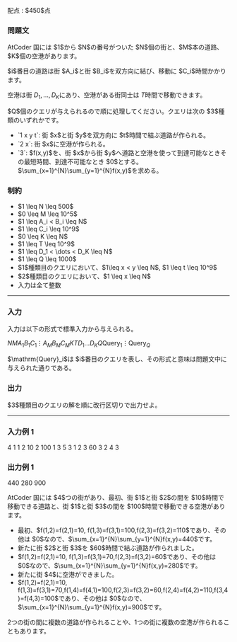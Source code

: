 
<div>

<span>

<span>

<p>
配点 : $450$点
</p>

<div>

<section>

### **問題文**

<p>
AtCoder 国には $1$から $N$の番号がついた $N$個の街と、$M$本の道路、$K$個の空港があります。
</p>

<p>
$i$番目の道路は街 $A_i$と街 $B_i$を双方向に結び、移動に $C_i$時間かかります。

空港は街 $D_1,\ldots,D_K$にあり、空港がある街同士は $T$時間で移動できます。
</p>

<p>
$Q$個のクエリが与えられるので順に処理してください。クエリは次の $3$種類のいずれかです。
</p>

<ul>

<li>
`1 x y t`: 街 $x$と街 $y$を双方向に $t$時間で結ぶ道路が作られる。
</li>

<li>
`2 x`: 街 $x$に空港が作られる。
</li>

<li>
`3`: $f(x,y)$を、街 $x$から街 $y$へ道路と空港を使って到達可能なときその最短時間、到達不可能なとき $0$とする。$\sum_{x=1}^{N}\sum_{y=1}^{N}f(x,y)$を求める。
</li>

</ul>

</section>

</div>

<div>

<section>

### **制約**

<ul>

<li>
$1 \leq N \leq 500$
</li>

<li>
$0 \leq M \leq 10^5$
</li>

<li>
$1 \leq A_i < B_i \leq N$
</li>

<li>
$1 \leq C_i \leq 10^9$
</li>

<li>
$0 \leq K \leq N$
</li>

<li>
$1 \leq T \leq 10^9$
</li>

<li>
$1 \leq D_1 < \dots < D_K \leq N$
</li>

<li>
$1 \leq Q \leq 1000$
</li>

<li>
$1$種類目のクエリにおいて、$1\leq x < y \leq N$, $1 \leq t \leq 10^9$
</li>

<li>
$2$種類目のクエリにおいて、$1 \leq x \leq N$
</li>

<li>
入力は全て整数
</li>

</ul>

</section>

</div>

---

<div>

<div>

<section>

### **入力**

<p>
入力は以下の形式で標準入力から与えられる。
</p>

<div>

$N$$M$$A_1$$B_1$$C_1$$\vdots$$A_M$$B_M$$C_M$$K$$T$$D_1$$\dots$$D_K$$Q$$\mathrm{Query}_1$$\vdots$$\mathrm{Query}_Q$
</div>

<p>
$\mathrm{Query}_i$は $i$番目のクエリを表し、その形式と意味は問題文中に与えられた通りである。
</p>

</section>

</div>

<div>

<section>

### **出力**

<p>
$3$種類目のクエリの解を順に改行区切りで出力せよ。
</p>

</section>

</div>

</div>

---

<div>

<section>

### **入力例 1**

<div>

4 1
1 2 10
2 100
1 3
5
3
1 2 3 60
3
2 4
3

</div>

</section>

</div>

<div>

<section>

### **出力例 1**

<div>

440
280
900

</div>

<p>
AtCoder 国には $4$つの街があり、最初、街 $1$と街 $2$の間を $10$時間で移動できる道路と、街 $1$と街 $3$の間を $100$時間で移動できる空港があります。
</p>

<ul>

<li>
最初、$f(1,2)=f(2,1)=10, f(1,3)=f(3,1)=100,f(2,3)=f(3,2)=110$であり、その他は $0$なので、$\sum_{x=1}^{N}\sum_{y=1}^{N}f(x,y)=440$です。
</li>

<li>
新たに街 $2$と街 $3$を $60$時間で結ぶ道路が作られました。
</li>

<li>
$f(1,2)=f(2,1)=10, f(1,3)=f(3,1)=70,f(2,3)=f(3,2)=60$であり、その他は $0$なので、$\sum_{x=1}^{N}\sum_{y=1}^{N}f(x,y)=280$です。
</li>

<li>
新たに街 $4$に空港ができました。
</li>

<li>
$f(1,2)=f(2,1)=10, f(1,3)=f(3,1)=70,f(1,4)=f(4,1)=100,f(2,3)=f(3,2)=60,f(2,4)=f(4,2)=110,f(3,4)=f(4,3)=100$であり、その他は $0$なので、$\sum_{x=1}^{N}\sum_{y=1}^{N}f(x,y)=900$です。
</li>

</ul>

<p>
2つの街の間に複数の道路が作られることや、1つの街に複数の空港が作られることもあります。
</p>

</section>

</div>

</span>

</span>

</div>
